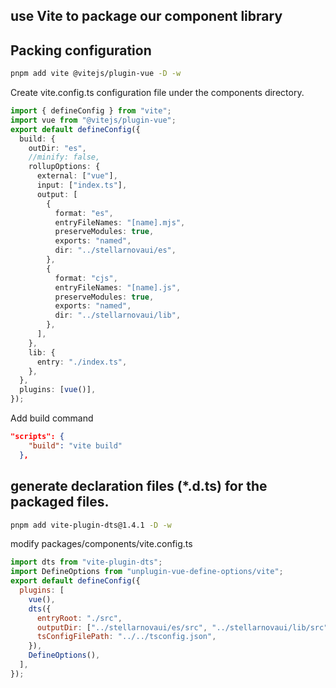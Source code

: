 ## use Vite to package our component library

## Packing configuration

```sh
pnpm add vite @vitejs/plugin-vue -D -w

```

Create vite.config.ts configuration file under the components directory.

```ts
import { defineConfig } from "vite";
import vue from "@vitejs/plugin-vue";
export default defineConfig({
  build: {
    outDir: "es",
    //minify: false,
    rollupOptions: {
      external: ["vue"],
      input: ["index.ts"],
      output: [
        {
          format: "es",
          entryFileNames: "[name].mjs",
          preserveModules: true,
          exports: "named",
          dir: "../stellarnovaui/es",
        },
        {
          format: "cjs",
          entryFileNames: "[name].js",
          preserveModules: true,
          exports: "named",
          dir: "../stellarnovaui/lib",
        },
      ],
    },
    lib: {
      entry: "./index.ts",
    },
  },
  plugins: [vue()],
});
```

Add build command

```json
"scripts": {
    "build": "vite build"
  },
```

## generate declaration files (\*.d.ts) for the packaged files.

```sh
pnpm add vite-plugin-dts@1.4.1 -D -w
```

modify packages/components/vite.config.ts

```js
import dts from "vite-plugin-dts";
import DefineOptions from "unplugin-vue-define-options/vite";
export default defineConfig({
  plugins: [
    vue(),
    dts({
      entryRoot: "./src",
      outputDir: ["../stellarnovaui/es/src", "../stellarnovaui/lib/src"],
      tsConfigFilePath: "../../tsconfig.json",
    }),
    DefineOptions(),
  ],
});
```
